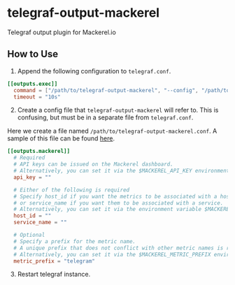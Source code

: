 # telegraf-output-mackerel

Telegraf output plugin for Mackerel.io

## How to Use

1. Append the following configuration to `telegraf.conf`.

```toml
[[outputs.exec]]
  command = ["/path/to/telegraf-output-mackerel", "--config", "/path/to/telegraf-output-mackerel.conf"]
  timeout = "10s"
```

2. Create a config file that `telegraf-output-mackerel` will refer to. This is confusing, but must be in a separate file from `telegraf.conf`.

Here we create a file named `/path/to/telegraf-output-mackerel.conf`. A sample of this file can be found [here](https://github.com/SlashNephy/telegraf-output-mackerel/blob/master/plugins/outputs/mackerel/sample.conf).

```toml
[[outputs.mackerel]]
  # Required
  # API keys can be issued on the Mackerel dashboard.
  # Alternatively, you can set it via the $MACKEREL_API_KEY environment variable.
  api_key = ""

  # Either of the following is required
  # Specify host_id if you want the metrics to be associated with a host,
  # or service_name if you want them to be associated with a service.
  # Alternatively, you can set it via the environment variable $MACKEREL_HOST_ID or $MACKEREL_SERVICE_NAME.
  host_id = ""
  service_name = ""

  # Optional
  # Specify a prefix for the metric name.
  # A unique prefix that does not conflict with other metric names is recommended.
  # Alternatively, you can set it via the $MACKEREL_METRIC_PREFIX environment variable.
  metric_prefix = "telegram"
```

3. Restart telegraf instance.
